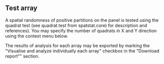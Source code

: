## Test array

A spatial randomness of positive partitions on the panel is tested using the quadrat test (see quadrat.test from spatstat.core) for description and references). You may specify the number of quadrats in X and Y direction using the context menu below.

The results of analysis for each array may be exported by marking the "Visualise and analyze individually each array" checkbox in the "Download report"" section.
